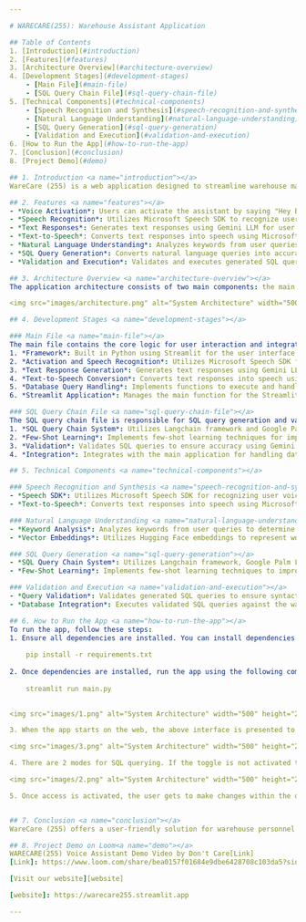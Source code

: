 ```yaml
---

# WARECARE(255): Warehouse Assistant Application

## Table of Contents
1. [Introduction](#introduction)
2. [Features](#features)
3. [Architecture Overview](#architecture-overview)
4. [Development Stages](#development-stages)
    - [Main File](#main-file)
    - [SQL Query Chain File](#sql-query-chain-file)
5. [Technical Components](#technical-components)
    - [Speech Recognition and Synthesis](#speech-recognition-and-synthesis)
    - [Natural Language Understanding](#natural-language-understanding)
    - [SQL Query Generation](#sql-query-generation)
    - [Validation and Execution](#validation-and-execution)
6. [How to Run the App](#how-to-run-the-app)
7. [Conclusion](#conclusion)
8. [Project Demo](#demo)

## 1. Introduction <a name="introduction"></a>
WareCare (255) is a web application designed to streamline warehouse management by providing a voice-activated assistant, Bob, capable of interpreting natural language queries and generating SQL queries for interaction with the warehouse database. This application aims to assist warehouse personnel who lack expertise in database queries by providing an intuitive and efficient means of accessing warehouse data.

## 2. Features <a name="features"></a>
- *Voice Activation*: Users can activate the assistant by saying "Hey Bob".
- *Speech Recognition*: Utilizes Microsoft Speech SDK to recognize user voice commands.
- *Text Responses*: Generates text responses using Gemini LLM for user queries and SQL results.
- *Text-to-Speech*: Converts text responses into speech using Microsoft Azure Web Services.
- *Natural Language Understanding*: Analyzes keywords from user queries to determine intent and context.
- *SQL Query Generation*: Converts natural language queries into accurate SQL queries using a specialized SQL query chain system.
- *Validation and Execution*: Validates and executes generated SQL queries against the warehouse database.

## 3. Architecture Overview <a name="architecture-overview"></a>
The application architecture consists of two main components: the main file responsible for user interaction and the SQL query chain file for SQL query generation and validation.

<img src="images/architecture.png" alt="System Architecture" width="500" height="250">

## 4. Development Stages <a name="development-stages"></a>

### Main File <a name="main-file"></a>
The main file contains the core logic for user interaction and integration with speech recognition and synthesis services. It follows these key stages:
1. *Framework*: Built in Python using Streamlit for the user interface.
2. *Activation and Speech Recognition*: Utilizes Microsoft Speech SDK for activating the assistant and recognizing user speech.
3. *Text Response Generation*: Generates text responses using Gemini LLM for user queries and system messages.
4. *Text-to-Speech Conversion*: Converts text responses into speech using Microsoft Azure Web Services.
5. *Database Query Handling*: Implements functions to execute and handle database-related queries.
6. *Streamlit Application*: Manages the main function for the Streamlit application, handling user interactions and responses.

### SQL Query Chain File <a name="sql-query-chain-file"></a>
The SQL query chain file is responsible for SQL query generation and validation. It involves the following stages:
1. *SQL Query Chain System*: Utilizes Langchain framework and Google Palm LLM for natural language understanding and SQL query generation.
2. *Few-Shot Learning*: Implements few-shot learning techniques for improving query understanding.
3. *Validation*: Validates SQL queries to ensure accuracy using Gemini LLM.
4. *Integration*: Integrates with the main application for handling database-related queries.

## 5. Technical Components <a name="technical-components"></a>

### Speech Recognition and Synthesis <a name="speech-recognition-and-synthesis"></a>
- *Speech SDK*: Utilizes Microsoft Speech SDK for recognizing user voice commands and converting text responses into speech.
- *Text-to-Speech*: Converts text responses into speech using Microsoft Azure Web Services.

### Natural Language Understanding <a name="natural-language-understanding"></a>
- *Keyword Analysis*: Analyzes keywords from user queries to determine intent and context.
- *Vector Embeddings*: Utilizes Hugging Face embeddings to represent words or sentences in a multi-dimensional space for semantic understanding.

### SQL Query Generation <a name="sql-query-generation"></a>
- *SQL Query Chain System*: Utilizes Langchain framework, Google Palm LLM, and Chroma DB for natural language understanding and SQL query generation.
- *Few-Shot Learning*: Implements few-shot learning techniques to improve query understanding based on limited training examples.

### Validation and Execution <a name="validation-and-execution"></a>
- *Query Validation*: Validates generated SQL queries to ensure syntactic correctness and adherence to database constraints.
- *Database Integration*: Executes validated SQL queries against the warehouse database for data retrieval and manipulation.

## 6. How to Run the App <a name="how-to-run-the-app"></a>
To run the app, follow these steps:
1. Ensure all dependencies are installed. You can install dependencies using pip:
    
    pip install -r requirements.txt
    
2. Once dependencies are installed, run the app using the following command:
    
    streamlit run main.py
    

<img src="images/1.png" alt="System Architecture" width="500" height="250">

3. When the app starts on the web, the above interface is presented to the user from which the user can interact with our voice assistant through natural language.

<img src="images/3.png" alt="System Architecture" width="500" height="250">

4. There are 2 modes for SQL querying. If the toggle is not activated the user is denied permission to make any insertions, updations or deletions in the database as shown above.

<img src="images/2.png" alt="System Architecture" width="500" height="250">

5. Once access is activated, the user gets to make changes within the database. Also after each query, the user is asked for confirmation to commit changes. At this point the user can choose to rollback the changes made as well.


## 7. Conclusion <a name="conclusion"></a>
WareCare (255) offers a user-friendly solution for warehouse personnel to interact with the warehouse database using natural language voice commands. By integrating advanced speech recognition, natural language understanding, and SQL query generation techniques, the application simplifies the query process and empowers users to access warehouse data efficiently.

## 8. Project Demo on Loom<a name="demo"></a>
WARECARE(255) Voice Assistant Demo Video by Don't Care[Link]
[Link]: https://www.loom.com/share/bea0157f01684e9dbe6428708c103da5?sid=0f765f52-43fc-48b0-96b4-24da81704e47

[Visit our website][website]

[website]: https://warecare255.streamlit.app

---
```

